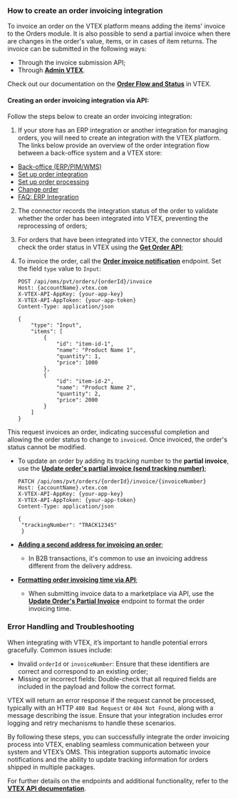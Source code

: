 ### **How to create an order invoicing integration**

To invoice an order on the VTEX platform means adding the items' invoice to the Orders module. It is also possible to send a partial invoice when there are changes in the order's value, items, or in cases of item returns. The invoice can be submitted in the following ways:

- Through the invoice submission API;
- Through [**Admin VTEX**](https://help.vtex.com/pt/tutorial/faturar-um-pedido-manualmente--7p1h852V5t54KyscpgxE2v).

Check out our documentation on the [**Order Flow and Status**](https://help.vtex.com/en/tutorial/order-flow-and-status--tutorials_196) in VTEX.

#### Creating an order invoicing integration via API:

Follow the steps below to create an order invoicing integration:

1. If your store has an ERP integration or another integration for managing orders, you will need to create an integration with the VTEX platform. The links below provide an overview of the order integration flow between a back-office system and a VTEX store:

- [Back-office (ERP/PIM/WMS)](https://developers.vtex.com/docs/guides/erp-integration-guide)
- [Set up order integration](https://developers.vtex.com/docs/guides/erp-integration-set-up-order-integration)
- [Set up order processing](https://developers.vtex.com/docs/guides/erp-integration-set-up-order-processing)
- [Change order](https://developers.vtex.com/docs/guides/change-order)
- [FAQ: ERP Integration](https://developers.vtex.com/docs/guides/faq-erp-integration)

2. The connector records the integration status of the order to validate whether the order has been integrated into VTEX, preventing the reprocessing of orders;

3. For orders that have been integrated into VTEX, the connector should check the order status in VTEX using the [**Get Order API**](https://developers.vtex.com/docs/api-reference/orders-api/#get-/api/oms/pvt/orders/-orderId-);

4. To invoice the order, call the [**Order invoice notification**](https://developers.vtex.com/docs/api-reference/orders-api#post-/api/oms/pvt/orders/-orderId-/invoice) endpoint. Set the field `type` value to `Input`:

   ```http
   POST /api/oms/pvt/orders/{orderId}/invoice
   Host: {accountName}.vtex.com
   X-VTEX-API-AppKey: {your-app-key}
   X-VTEX-API-AppToken: {your-app-token}
   Content-Type: application/json

   {
       "type": "Input",
       "items": [
           {
               "id": "item-id-1",
               "name": "Product Name 1",
               "quantity": 1,
               "price": 1000
           },
           {
               "id": "item-id-2",
               "name": "Product Name 2",
               "quantity": 2,
               "price": 2000
           }
       ]
   }

This request invoices an order, indicating successful completion and allowing the order status to change to `invoiced`. Once invoiced, the order's status cannot be modified.

- To update an order by adding its tracking number to the **partial invoice**, use the [**Update order's partial invoice (send tracking number)**](https://developers.vtex.com/docs/api-reference/orders-api#patch-/api/oms/pvt/orders/-orderId-/invoice/-invoiceNumber-);

   ```http 
   PATCH /api/oms/pvt/orders/{orderId}/invoice/{invoiceNumber}
   Host: {accountName}.vtex.com
   X-VTEX-API-AppKey: {your-app-key}
   X-VTEX-API-AppToken: {your-app-token}
   Content-Type: application/json
   
   {
    "trackingNumber": "TRACK12345"
    }

- [**Adding a second address for invoicing an order**](https://developers.vtex.com/docs/guides/adding-a-second-address-to-the-order);

	- In B2B transactions, it's common to use an invoicing address different from the delivery address.
	
- [**Formatting order invoicing time via API**](https://developers.vtex.com/docs/guides/formatting-order-invoicing-time);
	- When submitting invoice data to a marketplace via API, use the [**Update Order's Partial Invoice**](https://developers.vtex.com/vtex-rest-api/reference/updatepartialinvoicesendtrackingnumber) endpoint to format the order invoicing time.

### Error Handling and Troubleshooting
When integrating with VTEX, it’s important to handle potential errors gracefully. Common issues include:

- Invalid `orderId` or `invoiceNumber`: Ensure that these identifiers are correct and correspond to an existing order;
- Missing or incorrect fields: Double-check that all required fields are included in the payload and follow the correct format.
  
VTEX will return an error response if the request cannot be processed, typically with an HTTP `400 Bad Request` or `404 Not Found`, along with a message describing the issue. Ensure that your integration includes error logging and retry mechanisms to handle these scenarios.

By following these steps, you can successfully integrate the order invoicing process into VTEX, enabling seamless communication between your system and VTEX’s OMS. This integration supports automatic invoice notifications and the ability to update tracking information for orders shipped in multiple packages.

For further details on the endpoints and additional functionality, refer to the [**VTEX API documentation**](https://developers.vtex.com/docs/guides/orders-overview).
